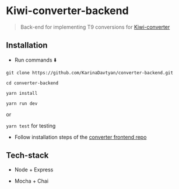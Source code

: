 # Kiwi-converter-backend

> Back-end for implementing T9 conversions for [Kiwi-converter](https://github.com/KarinaDavtyan/converter)

Installation
----

+ Run commands :arrow_down:

`git clone https://github.com/KarinaDavtyan/converter-backend.git`

`cd converter-backend`

`yarn install`

`yarn run dev`

or

`yarn test` for testing

+ Follow installation steps of the [converter frontend repo](https://github.com/KarinaDavtyan/converter)

Tech-stack
----

+ Node + Express

+ Mocha + Chai
